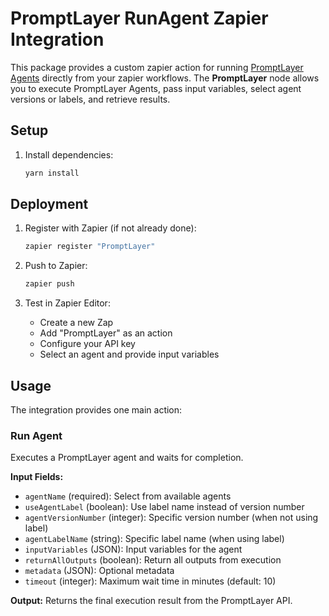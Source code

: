 # PromptLayer RunAgent Zapier Integration

This package provides a custom zapier action for running [PromptLayer Agents](https://promptlayer.com/) directly from your zapier workflows. The **PromptLayer** node allows you to execute PromptLayer Agents, pass input variables, select agent versions or labels, and retrieve results.

## Setup

1. Install dependencies:

   ```bash
   yarn install
   ```

## Deployment

1. Register with Zapier (if not already done):

   ```bash
   zapier register "PromptLayer"
   ```

2. Push to Zapier:

   ```bash
   zapier push
   ```

3. Test in Zapier Editor:
   - Create a new Zap
   - Add "PromptLayer" as an action
   - Configure your API key
   - Select an agent and provide input variables

## Usage

The integration provides one main action:

### Run Agent

Executes a PromptLayer agent and waits for completion.

**Input Fields:**

- `agentName` (required): Select from available agents
- `useAgentLabel` (boolean): Use label name instead of version number
- `agentVersionNumber` (integer): Specific version number (when not using label)
- `agentLabelName` (string): Specific label name (when using label)
- `inputVariables` (JSON): Input variables for the agent
- `returnAllOutputs` (boolean): Return all outputs from execution
- `metadata` (JSON): Optional metadata
- `timeout` (integer): Maximum wait time in minutes (default: 10)

**Output:**
Returns the final execution result from the PromptLayer API.
